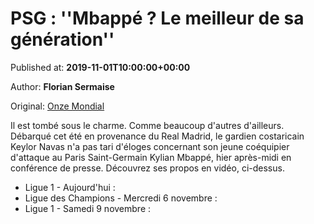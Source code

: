 
# PSG : ''Mbappé ? Le meilleur de sa génération''

Published at: **2019-11-01T10:00:00+00:00**

Author: **Florian Sermaise**

Original: [Onze Mondial](http://www.onzemondial.com/psg-mbapp-le-meilleur-de-sa-gnration-201379)

Il est tombé sous le charme. Comme beaucoup d'autres d'ailleurs. Débarqué cet été en provenance du Real Madrid, le gardien costaricain Keylor Navas n'a pas tari d'éloges concernant son jeune coéquipier d'attaque au Paris Saint-Germain Kylian Mbappé, hier après-midi en conférence de presse. Découvrez ses propos en vidéo, ci-dessus.
- Ligue 1 - Aujourd'hui :
- Ligue des Champions - Mercredi 6 novembre :
- Ligue 1 - Samedi 9 novembre :
